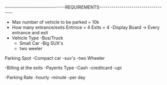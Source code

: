 ------------------------------REQUIREMENTS-----------------------------------
- Max number of vehicle to be parked = 10k
- How many entrance/exits
    Entrnce = 4 
    Exits = 4
-Display Board -> Every entrance and exit 
- Vehicle Type 
  -Bus/Truck
  - Small Car
  -Big SUX's
  - two weeler

Parking Spot
 -Compact car
 -suv's
 -two Wheeler

-Billing at the exits
-Payents Type
    -Cash
    -creditcard
    -upi

-Parking Rate
  -hourly
  -minute
  -per day
  